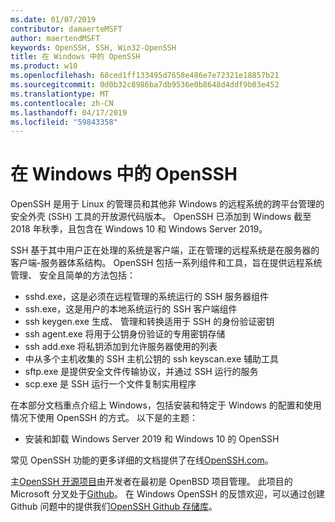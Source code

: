 ```yaml
---
ms.date: 01/07/2019
contributor: damaerteMSFT
author: maertendMSFT
keywords: OpenSSH, SSH, Win32-OpenSSH
title: 在 Windows 中的 OpenSSH
ms.product: w10
ms.openlocfilehash: 68ced1ff133495d7658e486e7e72321e18857b21
ms.sourcegitcommit: 0d0b32c8986ba7db9536e0b8648d4ddf9b03e452
ms.translationtype: MT
ms.contentlocale: zh-CN
ms.lasthandoff: 04/17/2019
ms.locfileid: "59843358"
---
```

# <a name="openssh-in-windows"></a>在 Windows 中的 OpenSSH

OpenSSH 是用于 Linux 的管理员和其他非 Windows 的远程系统的跨平台管理的安全外壳 (SSH) 工具的开放源代码版本。 OpenSSH 已添加到 Windows 截至 2018 年秋季，且包含在 Windows 10 和 Windows Server 2019。 

SSH 基于其中用户正在处理的系统是客户端，正在管理的远程系统是在服务器的客户端-服务器体系结构。 OpenSSH 包括一系列组件和工具，旨在提供远程系统管理、 安全且简单的方法包括：

* sshd.exe，这是必须在远程管理的系统运行的 SSH 服务器组件 
* ssh.exe，这是用户的本地系统运行的 SSH 客户端组件
* ssh keygen.exe 生成、 管理和转换适用于 SSH 的身份验证密钥 
* ssh agent.exe 将用于公钥身份验证的专用密钥存储
* ssh add.exe 将私钥添加到允许服务器使用的列表
* 中从多个主机收集的 SSH 主机公钥的 ssh keyscan.exe 辅助工具
* sftp.exe 是提供安全文件传输协议，并通过 SSH 运行的服务
* scp.exe 是 SSH 运行一个文件复制实用程序

在本部分文档重点介绍上 Windows，包括安装和特定于 Windows 的配置和使用情况下使用 OpenSSH 的方式。 以下是的主题：
* 安装和卸载 Windows Server 2019 和 Windows 10 的 OpenSSH

常见 OpenSSH 功能的更多详细的文档提供了在线[OpenSSH.com](https://www.openssh.com/manual.html)。 

主[OpenSSH 开源项目](https://www.openssh.com)由开发者在最初是 OpenBSD 项目管理。 此项目的 Microsoft 分叉处于[Github](https://github.com/PowerShell/openssh-portable)。
在 Windows OpenSSH 的反馈欢迎，可以通过创建 Github 问题中的提供我们[OpenSSH Github 存储库](https://github.com/PowerShell/openssh-portable)。 
